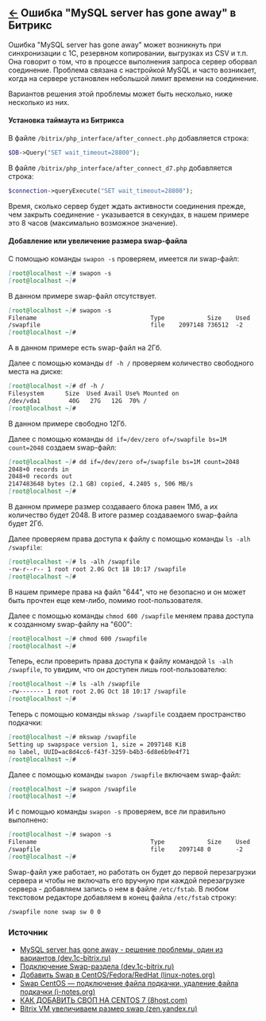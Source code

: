 [&larr;](readme.md "Битрикс") Ошибка "MySQL server has gone away" в Битрикс
---------------------------------------------------------------------------

Ошибка "MySQL server has gone away" может возникнуть при синхронизации с 1С, резервном копировании, выгрузках из CSV и т.п. Она говорит о том, что в процессе выполнения запроса сервер оборвал соединение. Проблема связана с настройкой MySQL и часто возникает, когда на сервере установлен небольшой лимит времени на соединение.

Вариантов решения этой проблемы может быть несколько, ниже несколько из них.

#### Установка таймаута из Битрикса

В файле `/bitrix/php_interface/after_connect.php` добавляется строка:

```php
$DB->Query("SET wait_timeout=28800");
```

В файле `/bitrix/php_interface/after_connect_d7.php` добавляется строка:

```php
$connection->queryExecute("SET wait_timeout=28800");
```

Время, сколько сервер будет ждать активности соединения прежде, чем закрыть соединение - указывается в секундах, в нашем примере это 8 часов (максимально возможное значение).

#### Добавление или увеличение размера swap-файла

С помощью команды `swapon -s` проверяем, имеется ли swap-файл:

```markdown
[root@localhost ~]# swapon -s
[root@localhost ~]# 
```

В данном примере swap-файл отсутствует.

```markdown
[root@localhost ~]# swapon -s
Filename                                Type            Size    Used    Priority
/swapfile                               file    2097148 736512  -2
[root@localhost ~]#
```

А в данном примере есть swap-файл на 2Гб. 

Далее с помощью команды `df -h /` проверяем количество свободного места на диске:

```markdown
[root@localhost ~]# df -h /
Filesystem      Size  Used Avail Use% Mounted on
/dev/vda1        40G   27G   12G  70% /
[root@localhost ~]#
```

В данном примере свободно 12Гб.

Далее с помощью команды `dd if=/dev/zero of=/swapfile bs=1M count=2048` создаем swap-файл:

```markdown
[root@localhost ~]# dd if=/dev/zero of=/swapfile bs=1M count=2048
2048+0 records in
2048+0 records out
2147483648 bytes (2.1 GB) copied, 4.2405 s, 506 MB/s
[root@localhost ~]#
```

В данном примере размер создаваего блока равен 1Мб, а их количество будет 2048. В итоге размер создаваемого swap-файла будет 2Гб.

Далее проверяем права доступа к файлу с помощью команды `ls -alh /swapfile`:

```markdown
[root@localhost ~]# ls -alh /swapfile
-rw-r--r-- 1 root root 2.0G Oct 18 10:17 /swapfile
[root@localhost ~]#
```

В нашем примере права на файл "644", что не безопасно и он может быть прочтен еще кем-либо, помимо root-пользователя.

Далее с помощью команды `chmod 600 /swapfile` меняем права доступа к созданному swap-файлу на "600":

```markdown
[root@localhost ~]# chmod 600 /swapfile
[root@localhost ~]#
```

Теперь, если проверить права доступа к файлу командой `ls -alh /swapfile`, то увидим, что он доступен лишь root-пользователю:

```markdown
[root@localhost ~]# ls -alh /swapfile
-rw------- 1 root root 2.0G Oct 18 10:17 /swapfile
[root@localhost ~]#
```

Теперь с помощью команды `mkswap /swapfile` создаем пространство подкачки:

```markdown
[root@localhost ~]# mkswap /swapfile
Setting up swapspace version 1, size = 2097148 KiB
no label, UUID=ac8d4cc6-f43f-3259-b4b3-6d8e6b9e4f71
[root@localhost ~]#
```

Далее с помощью команды `swapon /swapfile` включаем swap-файл:

```markdown
[root@localhost ~]# swapon /swapfile
[root@localhost ~]#
```

И с помощью команды `swapon -s` проверяем, все ли правильно выполнено:

```markdown
[root@localhost ~]# swapon -s
Filename                                Type            Size    Used    Priority
/swapfile                               file    2097148 0       -2
[root@localhost ~]#
```

Swap-файл уже работает, но работать он будет до первой перезагрузки сервера и чтобы не включать его вручную при каждой перезагрузке сервера - добавляем запись о нем в файле `/etc/fstab`. В любом текстовом редакторе добавляем в конец файла `/etc/fstab` строку:

```markdown
/swapfile none swap sw 0 0
```

### Источник

- [MySQL server has gone away - решение проблемы, один из вариантов (dev.1c-bitrix.ru)](https://dev.1c-bitrix.ru/community/webdev/user/94272/blog/11593/)
- [Подключение Swap-раздела (dev.1c-bitrix.ru)](https://dev.1c-bitrix.ru/learning/course/index.php?COURSE_ID=37&LESSON_ID=8889)
- [Добавить Swap в CentOS/Fedora/RedHat (linux-notes.org)](https://linux-notes.org/dobavit-swap-v-centos-fedora-redhat/)
- [Swap CentOS — подключение файла подкачки, удаление файла подкачки (i-notes.org)](https://i-notes.org/swap-centos-podklyuchenie-fajla-podkachki-udalenie-fajla-podkachki/)
- [КАК ДОБАВИТЬ СВОП НА CENTOS 7 (8host.com)](https://www.8host.com/blog/kak-dobavit-swap-na-centos-7/)
- [Bitrix VM увеличиваем размер swap (zen.yandex.ru)](https://zen.yandex.ru/media/id/5c236da11fdf2500aa89d901/bitrix-vm-uvelichivaem-razmer-swap-5c3f295140e8e300aa0a76bf)